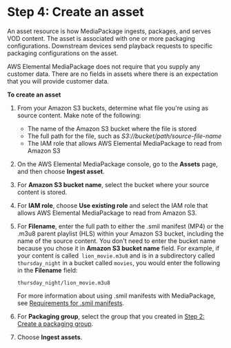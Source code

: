 # Step 4: Create an asset<a name="gs-create-asset"></a>

An asset resource is how MediaPackage ingests, packages, and serves VOD content\. The asset is associated with one or more packaging configurations\. Downstream devices send playback requests to specific packaging configurations on the asset\.

AWS Elemental MediaPackage does not require that you supply any customer data\. There are no fields in assets where there is an expectation that you will provide customer data\.

**To create an asset**

1. From your Amazon S3 buckets, determine what file you're using as source content\. Make note of the following:
   + The name of the Amazon S3 bucket where the file is stored
   + The full path for the file, such as *S3://bucket/path/source\-file\-name*
   + The IAM role that allows AWS Elemental MediaPackage to read from Amazon S3

1. On the AWS Elemental MediaPackage console, go to the **Assets** page, and then choose **Ingest asset**\.

1. For **Amazon S3 bucket name**, select the bucket where your source content is stored\.

1. For **IAM role**, choose **Use existing role** and select the IAM role that allows AWS Elemental MediaPackage to read from Amazon S3\.

1. For **Filename**, enter the full path to either the \.smil manifest \(MP4\) or the \.m3u8 parent playlist \(HLS\) within your Amazon S3 bucket, including the name of the source content\. You don't need to enter the bucket name because you chose it in **Amazon S3 bucket name** field\. For example, if your content is called` lion_movie.m3u8` and is in a subdirectory called `thursday_night` in a bucket called `movies`, you would enter the following in the **Filename** field:

   ```
   thursday_night/lion_movie.m3u8
   ```

   For more information about using \.smil manifests with MediaPackage, see [Requirements for \.smil manifests](supported-inputs-vod-smil.md)\.

1. For **Packaging group**, select the group that you created in [Step 2: Create a packaging group](gs-create-grp.md)\.

1. Choose **Ingest assets**\.